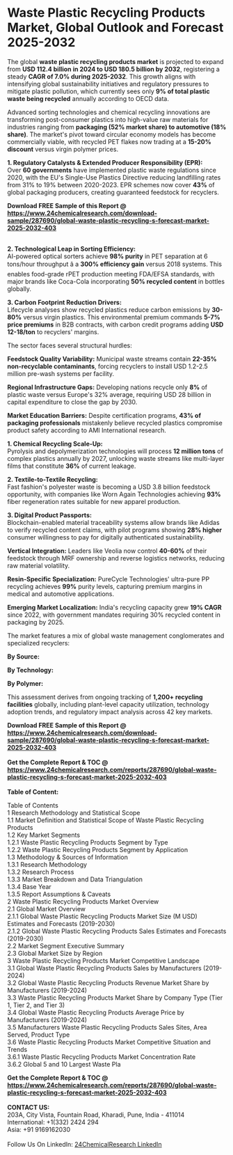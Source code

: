 <h1>Waste Plastic Recycling Products Market, Global Outlook and Forecast 2025-2032</h1><p>The global <strong>waste plastic recycling products market</strong> is projected to expand from <strong>USD 112.4 billion in 2024 to USD 180.5 billion by 2032</strong>, registering a steady <strong>CAGR of 7.0% during 2025-2032</strong>. This growth aligns with intensifying global sustainability initiatives and regulatory pressures to mitigate plastic pollution, which currently sees only <strong>9% of total plastic waste being recycled</strong> annually according to OECD data.</p><p>Advanced sorting technologies and chemical recycling innovations are transforming post-consumer plastics into high-value raw materials for industries ranging from <strong>packaging (52% market share) to automotive (18% share)</strong>. The market's pivot toward circular economy models has become commercially viable, with recycled PET flakes now trading at a <strong>15-20% discount</strong> versus virgin polymer prices.</p><p><strong>1. Regulatory Catalysts &amp; Extended Producer Responsibility (EPR):</strong><br>
Over <strong>60 governments</strong> have implemented plastic waste regulations since 2020, with the EU's Single-Use Plastics Directive reducing landfilling rates from 31% to 19% between 2020-2023. EPR schemes now cover <strong>43%</strong> of global packaging producers, creating guaranteed feedstock for recyclers.</p><div><b>Download FREE Sample of this Report @ 
            <a href="https://www.24chemicalresearch.com/download-sample/287690/global-waste-plastic-recycling-s-forecast-market-2025-2032-403">
            https://www.24chemicalresearch.com/download-sample/287690/global-waste-plastic-recycling-s-forecast-market-2025-2032-403</a></b></div><br><p><strong>2. Technological Leap in Sorting Efficiency:</strong><br>
AI-powered optical sorters achieve <strong>98% purity</strong> in PET separation at 6 tons/hour throughput â a <strong>300% efficiency gain</strong> versus 2018 systems. This enables food-grade rPET production meeting FDA/EFSA standards, with major brands like Coca-Cola incorporating <strong>50% recycled content</strong> in bottles globally.</p><p><strong>3. Carbon Footprint Reduction Drivers:</strong><br>
Lifecycle analyses show recycled plastics reduce carbon emissions by <strong>30-80%</strong> versus virgin plastics. This environmental premium commands <strong>5-7% price premiums</strong> in B2B contracts, with carbon credit programs adding <strong>USD 12-18/ton</strong> to recyclers' margins.</p><p>The sector faces several structural hurdles:</p><p><strong>Feedstock Quality Variability:</strong> Municipal waste streams contain <strong>22-35% non-recyclable contaminants</strong>, forcing recyclers to install USD 1.2-2.5 million pre-wash systems per facility.</p><p><strong>Regional Infrastructure Gaps:</strong> Developing nations recycle only <strong>8%</strong> of plastic waste versus Europe's 32% average, requiring USD 28 billion in capital expenditure to close the gap by 2030.</p><p><strong>Market Education Barriers:</strong> Despite certification programs, <strong>43% of packaging professionals</strong> mistakenly believe recycled plastics compromise product safety according to AMI International research.</p><p><strong>1. Chemical Recycling Scale-Up:</strong><br>
Pyrolysis and depolymerization technologies will process <strong>12 million tons</strong> of complex plastics annually by 2027, unlocking waste streams like multi-layer films that constitute <strong>36%</strong> of current leakage.</p><p><strong>2. Textile-to-Textile Recycling:</strong><br>
Fast fashion's polyester waste is becoming a USD 3.8 billion feedstock opportunity, with companies like Worn Again Technologies achieving <strong>93%</strong> fiber regeneration rates suitable for new apparel production.</p><p><strong>3. Digital Product Passports:</strong><br>
Blockchain-enabled material traceability systems allow brands like Adidas to verify recycled content claims, with pilot programs showing <strong>28% higher</strong> consumer willingness to pay for digitally authenticated sustainability.</p><p><strong>Vertical Integration:</strong> Leaders like Veolia now control <strong>40-60%</strong> of their feedstock through MRF ownership and reverse logistics networks, reducing raw material volatility.</p><p><strong>Resin-Specific Specialization:</strong> PureCycle Technologies' ultra-pure PP recycling achieves <strong>99%</strong> purity levels, capturing premium margins in medical and automotive applications.</p><p><strong>Emerging Market Localization:</strong> India's recycling capacity grew <strong>19% CAGR</strong> since 2022, with government mandates requiring 30% recycled content in packaging by 2025.</p><p>The market features a mix of global waste management conglomerates and specialized recyclers:</p><p><strong>By Source:</strong></p><p><strong>By Technology:</strong></p><p><strong>By Polymer:</strong></p><p>This assessment derives from ongoing tracking of <strong>1,200+ recycling facilities</strong> globally, including plant-level capacity utilization, technology adoption trends, and regulatory impact analysis across 42 key markets.</p><div><b>Download FREE Sample of this Report @ 
            <a href="https://www.24chemicalresearch.com/download-sample/287690/global-waste-plastic-recycling-s-forecast-market-2025-2032-403">
            https://www.24chemicalresearch.com/download-sample/287690/global-waste-plastic-recycling-s-forecast-market-2025-2032-403</a></b></div><br><div><b>Get the Complete Report & TOC @ 
            <a href="https://www.24chemicalresearch.com/reports/287690/global-waste-plastic-recycling-s-forecast-market-2025-2032-403">
            https://www.24chemicalresearch.com/reports/287690/global-waste-plastic-recycling-s-forecast-market-2025-2032-403</a></b></div><br>
            <b>Table of Content:</b><p>Table of Contents<br />
1 Research Methodology and Statistical Scope<br />
1.1 Market Definition and Statistical Scope of Waste Plastic Recycling Products<br />
1.2 Key Market Segments<br />
1.2.1 Waste Plastic Recycling Products Segment by Type<br />
1.2.2 Waste Plastic Recycling Products Segment by Application<br />
1.3 Methodology & Sources of Information<br />
1.3.1 Research Methodology<br />
1.3.2 Research Process<br />
1.3.3 Market Breakdown and Data Triangulation<br />
1.3.4 Base Year<br />
1.3.5 Report Assumptions & Caveats<br />
2 Waste Plastic Recycling Products Market Overview<br />
2.1 Global Market Overview<br />
2.1.1 Global Waste Plastic Recycling Products Market Size (M USD) Estimates and Forecasts (2019-2030)<br />
2.1.2 Global Waste Plastic Recycling Products Sales Estimates and Forecasts (2019-2030)<br />
2.2 Market Segment Executive Summary<br />
2.3 Global Market Size by Region<br />
3 Waste Plastic Recycling Products Market Competitive Landscape<br />
3.1 Global Waste Plastic Recycling Products Sales by Manufacturers (2019-2024)<br />
3.2 Global Waste Plastic Recycling Products Revenue Market Share by Manufacturers (2019-2024)<br />
3.3 Waste Plastic Recycling Products Market Share by Company Type (Tier 1, Tier 2, and Tier 3)<br />
3.4 Global Waste Plastic Recycling Products Average Price by Manufacturers (2019-2024)<br />
3.5 Manufacturers Waste Plastic Recycling Products Sales Sites, Area Served, Product Type<br />
3.6 Waste Plastic Recycling Products Market Competitive Situation and Trends<br />
3.6.1 Waste Plastic Recycling Products Market Concentration Rate<br />
3.6.2 Global 5 and 10 Largest Waste Pla</p><div><b>Get the Complete Report & TOC @ 
            <a href="https://www.24chemicalresearch.com/reports/287690/global-waste-plastic-recycling-s-forecast-market-2025-2032-403">
            https://www.24chemicalresearch.com/reports/287690/global-waste-plastic-recycling-s-forecast-market-2025-2032-403</a></b></div><br><b>CONTACT US:</b><br>
            203A, City Vista, Fountain Road, Kharadi, Pune, India - 411014<br>
            International: +1(332) 2424 294<br>
            Asia: +91 9169162030 <br><br>
            Follow Us On LinkedIn: <a href="https://www.linkedin.com/company/24chemicalresearch/">24ChemicalResearch LinkedIn</a>